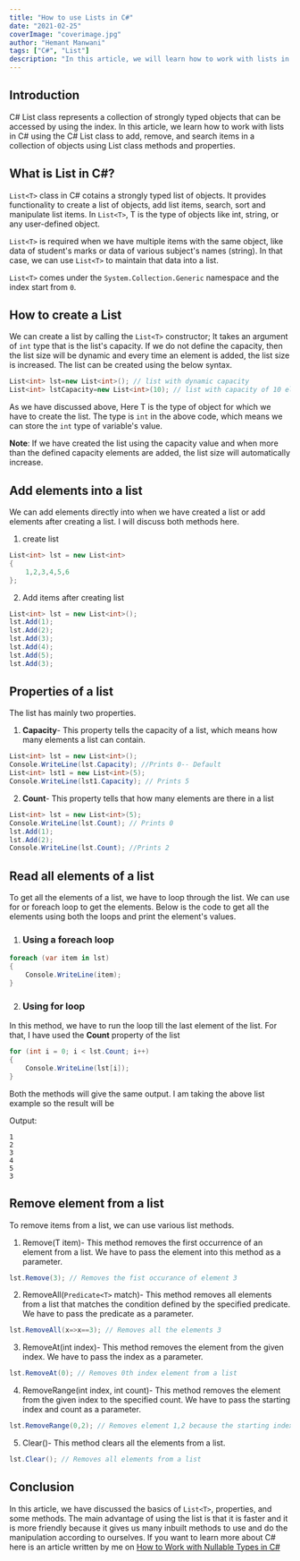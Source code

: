 ```yaml
---
title: "How to use Lists in C#"
date: "2021-02-25"
coverImage: "coverimage.jpg"
author: "Hemant Manwani"
tags: ["C#", "List"]
description: "In this article, we will learn how to work with lists in C#."
---
```

## Introduction
 
C# List class represents a collection of strongly typed objects that can be accessed by using the index. In this article, we learn how to work with lists in C# using the C# List class to add, remove, and search items in a collection of objects using List class methods and properties.
 
## What is List in C#?
 
`List<T>` class in C# cotains a strongly typed list of objects. It provides functionality to create a list of objects, add list items, search, sort and manipulate list items. In `List<T>`, T is the type of objects like int, string, or any user-defined object.
 
`List<T>` is required when we have multiple items with the same object, like data of student's marks or data of various subject's names (string). In that case, we can use `List<T>` to maintain that data into a list.
 
`List<T>` comes under the `System.Collection.Generic` namespace and the index start from `0`.
 
## How to create a List
 
We can create a list by calling the `List<T>` constructor; It takes an argument of `int` type that is the list's capacity. If we do not define the capacity, then the list size will be dynamic and every time an element is added, the list size is increased. The list can be created using the below syntax.
 
```c#
List<int> lst=new List<int>(); // list with dynamic capacity
List<int> lstCapacity=new List<int>(10); // list with capacity of 10 elements
```
As we have discussed above, Here T is the type of object for which we have to create the list. The type is `int` in the above code, which means we can store the `int` type of variable's value.
 
**Note**: If we have created the list using the capacity value and when more than the defined capacity elements are added, the list size will automatically increase.
 
## Add elements into a list
 
We can add elements directly into when we have created a list or add elements after creating a list. I will discuss both methods here.
 
1. create list
 
```c#
List<int> lst = new List<int>
{
    1,2,3,4,5,6
};
```
2. Add items after creating list
 
```c#
List<int> lst = new List<int>();
lst.Add(1);
lst.Add(2);
lst.Add(3);
lst.Add(4);
lst.Add(5);
lst.Add(3);
 ```
 
## Properties of a list
 
The list has mainly two properties.
 
1. **Capacity**- This property tells the capacity of a list, which means how many elements a list can contain.
 
```c#
List<int> lst = new List<int>();
Console.WriteLine(lst.Capacity); //Prints 0-- Default
List<int> lst1 = new List<int>(5);
Console.WriteLine(lst1.Capacity); // Prints 5
```
2. **Count**- This property tells that how many elements are there in a list
 
```c#
List<int> lst = new List<int>(5);
Console.WriteLine(lst.Count); // Prints 0
lst.Add(1);
lst.Add(2);
Console.WriteLine(lst.Count); //Prints 2
```
 
## Read all elements of a list
 
To get all the elements of a list, we have to loop through the list. We can use for or foreach loop to get the elements. Below is the code to get all the elements using both the loops and print the element's values.
 
1. ### Using a foreach loop
 
```c#
foreach (var item in lst)
{
    Console.WriteLine(item);
}
```
2. ### Using for loop
 
In this method, we have to run the loop till the last element of the list. For that, I have used the **Count** property of the list
```c#
for (int i = 0; i < lst.Count; i++)
{
    Console.WriteLine(lst[i]);
}
```
Both the methods will give the same output. I am taking the above list example so the result will be
 
Output:
```
1
2
3
4
5
3
```
## Remove element from a list
 
To remove items from a list, we can use various list methods.
 
1. Remove(T item)- This method removes the first occurrence of an element from a list. We have to pass the element into this method as a parameter.
 
```c#
lst.Remove(3); // Removes the fist occurance of element 3
```
2. RemoveAll(`Predicate<T>` match)- This method removes all elements from a list that matches the condition defined by the specified predicate. We have to pass the predicate as a parameter.
 
```c#
lst.RemoveAll(x=>x==3); // Removes all the elements 3
```
3. RemoveAt(int index)- This method removes the element from the given index. We have to pass the index as a parameter.
 
```c#
lst.RemoveAt(0); // Removes 0th index element from a list
```
4. RemoveRange(int index, int count)- This method removes the element from the given index to the specified count. We have to pass the starting index and count as a parameter.
 
```c#
lst.RemoveRange(0,2); // Removes element 1,2 because the starting index is 0 and count is 2
```
5. Clear()- This method clears all the elements from a list.
```c#
lst.Clear(); // Removes all elements from a list
```
 
## Conclusion
 
In this article, we have discussed the basics of `List<T>`, properties, and some methods. The main advantage of using the list is that it is faster and it is more friendly because it gives us many inbuilt methods to use and do the manipulation according to ourselves. If you want to learn more about C# here is an article written by me on [How to Work with Nullable Types in C#](https://www.loginradius.com/blog/async/nullable-csharp/)
